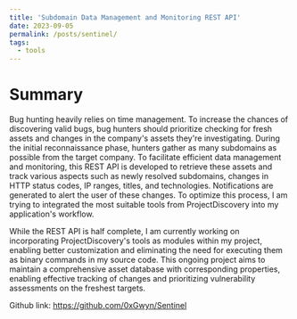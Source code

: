 ```yaml
---
title: 'Subdomain Data Management and Monitoring REST API'
date: 2023-09-05
permalink: /posts/sentinel/
tags:
  - tools
---
```

Summary
======
Bug hunting heavily relies on time management. To increase the chances of discovering valid bugs, bug hunters should prioritize checking for fresh assets and changes in the company's assets they're investigating. During the initial reconnaissance phase, hunters gather as many subdomains as possible from the target company. To facilitate efficient data management and monitoring, this REST API is developed to retrieve these assets and track various aspects such as newly resolved subdomains, changes in HTTP status codes, IP ranges, titles, and technologies. Notifications are generated to alert the user of these changes. To optimize this process, I am trying to integrated the most suitable tools from ProjectDiscovery into my application's workflow.

While the REST API is half complete, I am currently working on incorporating ProjectDiscovery's tools as modules within my project, enabling better customization and eliminating the need for executing them as binary commands in my source code. This ongoing project aims to maintain a comprehensive asset database with corresponding properties, enabling effective tracking of changes and prioritizing vulnerability assessments on the freshest targets.

Github link: https://github.com/0xGwyn/Sentinel

